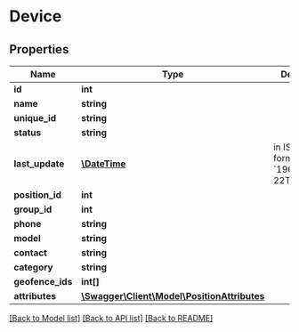 # Device

## Properties
Name | Type | Description | Notes
------------ | ------------- | ------------- | -------------
**id** | **int** |  | [optional] 
**name** | **string** |  | [optional] 
**unique_id** | **string** |  | [optional] 
**status** | **string** |  | [optional] 
**last_update** | [**\DateTime**](\DateTime.md) | in IS0 8601 format. eg. &#x60;1963-11-22T18:30:00Z&#x60; | [optional] 
**position_id** | **int** |  | [optional] 
**group_id** | **int** |  | [optional] 
**phone** | **string** |  | [optional] 
**model** | **string** |  | [optional] 
**contact** | **string** |  | [optional] 
**category** | **string** |  | [optional] 
**geofence_ids** | **int[]** |  | [optional] 
**attributes** | [**\Swagger\Client\Model\PositionAttributes**](PositionAttributes.md) |  | [optional] 

[[Back to Model list]](../README.md#documentation-for-models) [[Back to API list]](../README.md#documentation-for-api-endpoints) [[Back to README]](../README.md)


